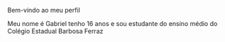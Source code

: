 Bem-vindo ao meu perfil

Meu nome é Gabriel tenho 16 anos e sou estudante do ensino médio do Colégio Estadual Barbosa Ferraz
